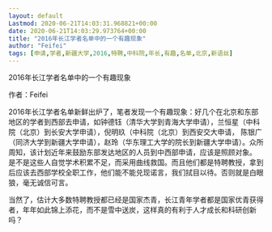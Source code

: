```yaml
---
layout: default
Lastmod: 2020-06-21T14:03:31.968821+00:00
date: 2020-06-21T14:03:29.973764+00:00
title: "2016年长江学者名单中的一个有趣现象"
author: "Feifei"
tags: [申请,学者,新疆大学,2016,特聘,中科院,年长,有趣,名单,北京,新语丝]
---
```


2016年长江学者名单中的一个有趣现象

作者：Feifei

2016年长江学者名单新鲜出炉了，笔者发现一个有趣现象：好几个在北京和东部地区的学者到西部去申请，如钟德钰（清华大学到青海大学申请），兰恒星（中科院（北京）到长安大学申请），倪明玖（中科院（北京）到西安交大申请， 陈银广（同济大学到新疆大学申请），赵玲（华东理工大学的院长到新疆大学申请）。众所周知，该计划近年来鼓励东部发达地区的人员到中西部申请，应该是照顾对象。 是不是这些人自觉学术积累不足，而采用曲线救国。而且他们都是特聘教授，拿到后应该去西部学校全职工作，他们能不能兑现诺言，我们拭目以待。否则就是白眼狼，毫无诚信可言。

当然了，估计大多数特聘教授都已经是国家杰青，长江青年学者都是国家优青获得者，年年如此锦上添花，而不是雪中送炭，这样真的有利于人才成长和科研创新吗？

